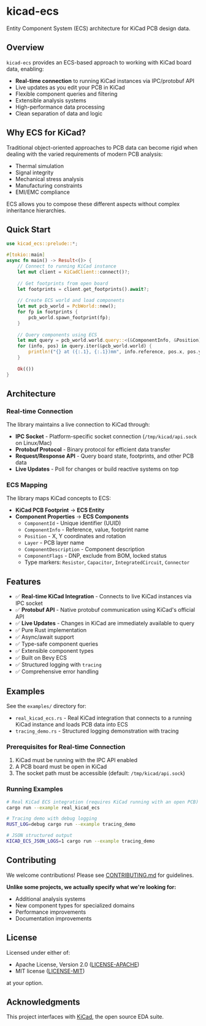 # kicad-ecs

Entity Component System (ECS) architecture for KiCad PCB design data.

## Overview

`kicad-ecs` provides an ECS-based approach to working with KiCad board data, enabling:
- **Real-time connection** to running KiCad instances via IPC/protobuf API
- Live updates as you edit your PCB in KiCad
- Flexible component queries and filtering
- Extensible analysis systems
- High-performance data processing
- Clean separation of data and logic

## Why ECS for KiCad?

Traditional object-oriented approaches to PCB data can become rigid when dealing with the varied requirements of modern PCB analysis:
- Thermal simulation
- Signal integrity
- Mechanical stress analysis
- Manufacturing constraints
- EMI/EMC compliance

ECS allows you to compose these different aspects without complex inheritance hierarchies.

## Quick Start

```rust
use kicad_ecs::prelude::*;

#[tokio::main]
async fn main() -> Result<()> {
    // Connect to running KiCad instance
    let mut client = KiCadClient::connect()?;
    
    // Get footprints from open board
    let footprints = client.get_footprints().await?;
    
    // Create ECS world and load components
    let mut pcb_world = PcbWorld::new();
    for fp in footprints {
        pcb_world.spawn_footprint(fp);
    }
    
    // Query components using ECS
    let mut query = pcb_world.world.query::<(&ComponentInfo, &Position)>();
    for (info, pos) in query.iter(&pcb_world.world) {
        println!("{} at ({:.1}, {:.1})mm", info.reference, pos.x, pos.y);
    }
    
    Ok(())
}
```

## Architecture

### Real-time Connection
The library maintains a live connection to KiCad through:
- **IPC Socket** - Platform-specific socket connection (`/tmp/kicad/api.sock` on Linux/Mac)
- **Protobuf Protocol** - Binary protocol for efficient data transfer
- **Request/Response API** - Query board state, footprints, and other PCB data
- **Live Updates** - Poll for changes or build reactive systems on top

### ECS Mapping
The library maps KiCad concepts to ECS:
- **KiCad PCB Footprint** → **ECS Entity**
- **Component Properties** → **ECS Components**
  - `ComponentId` - Unique identifier (UUID)
  - `ComponentInfo` - Reference, value, footprint name
  - `Position` - X, Y coordinates and rotation
  - `Layer` - PCB layer name
  - `ComponentDescription` - Component description
  - `ComponentFlags` - DNP, exclude from BOM, locked status
  - Type markers: `Resistor`, `Capacitor`, `IntegratedCircuit`, `Connector`

## Features

- ✅ **Real-time KiCad Integration** - Connects to live KiCad instances via IPC socket
- ✅ **Protobuf API** - Native protobuf communication using KiCad's official API
- ✅ **Live Updates** - Changes in KiCad are immediately available to query
- ✅ Pure Rust implementation
- ✅ Async/await support
- ✅ Type-safe component queries
- ✅ Extensible component types
- ✅ Built on Bevy ECS
- ✅ Structured logging with `tracing`
- ✅ Comprehensive error handling

## Examples

See the `examples/` directory for:
- `real_kicad_ecs.rs` - Real KiCad integration that connects to a running KiCad instance and loads PCB data into ECS
- `tracing_demo.rs` - Structured logging demonstration with tracing

### Prerequisites for Real-time Connection
1. KiCad must be running with the IPC API enabled
2. A PCB board must be open in KiCad
3. The socket path must be accessible (default: `/tmp/kicad/api.sock`)

### Running Examples

```bash
# Real KiCad ECS integration (requires KiCad running with an open PCB)
cargo run --example real_kicad_ecs

# Tracing demo with debug logging
RUST_LOG=debug cargo run --example tracing_demo

# JSON structured output
KICAD_ECS_JSON_LOGS=1 cargo run --example tracing_demo
```

## Contributing

We welcome contributions! Please see [CONTRIBUTING.md](CONTRIBUTING.md) for guidelines.

**Unlike some projects, we actually specify what we're looking for:**
- Additional analysis systems
- New component types for specialized domains
- Performance improvements
- Documentation improvements

## License

Licensed under either of:
- Apache License, Version 2.0 ([LICENSE-APACHE](LICENSE-APACHE))
- MIT license ([LICENSE-MIT](LICENSE-MIT))

at your option.

## Acknowledgments

This project interfaces with [KiCad](https://kicad.org/), the open source EDA suite.